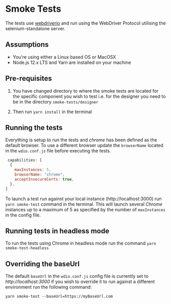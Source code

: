 # Smoke Tests

The tests use [webdriverio](https://webdriver.io) and run using the WebDriver Protocol utilising the selenium-standalone
server.

## Assumptions

* You're using either a Linux based OS or MacOSX
* Node.js 12.x LTS and Yarn are installed on your machine

## Pre-requisites

1. You have changed directory to where the smoke tests are located for the specific component you wish to test i.e. for
   the designer you need to be in the directory `smoke-tests/designer`

2. Then run `yarn install` in the terminal

## Running the tests

Everything is setup to run the tests and *chrome* has been defined as the default browser. To use a different browser
update the `browserName` located in the `wdio.conf.js` file before executing the tests.

```Javascript
 capabilities: [
  {
    maxInstances: 5,
    browserName: "chrome",
    acceptInsecureCerts: true,
  },
]
  ```

To launch a test run against your local instance (http://localhost:3000) run `yarn smoke-test`
command in the terminal. This will launch several *Chrome* instances up to a maximum of 5 as specified by the number
of `maxInstances` in the config file.

## Running tests in headless mode

To run the tests using Chrome in headless mode run the command `yarn smoke-test-headless`

## Overriding the baseUrl

The default `baseUrl` in the `wdio.conf.js` config file is currently set to *http://localhost:3000*
if you wish to override it to run against a different environment run the following command:

`yarn smoke-test --baseUrl=https://myBaseUrl.com`